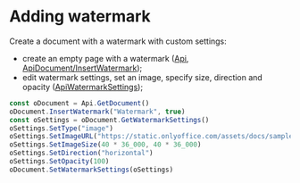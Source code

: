 # Adding watermark

Create a document with a watermark with custom settings:

- create an empty page with a watermark ([Api](../../docs/office-api/usage-a../../docs/office-api/usage-api/text-document-api/Api/Api.md), [ApiDocument/InsertWatermark](../../docs/office-api/usage-api/text-document-api/ApiDocument/Methods/InsertWatermark.md));
- edit watermark settings, set an image, specify size, direction and opacity ([ApiWatermarkSettings](../../docs/office-api/usage-api/text-document-api/ApiWatermarkSettings/ApiWatermarkSettings.md));

```ts document-builder={"documentType": "word", "editorConfig": {"customization": {"zoom": 60}}}
const oDocument = Api.GetDocument()
oDocument.InsertWatermark("Watermark", true)
const oSettings = oDocument.GetWatermarkSettings()
oSettings.SetType("image")
oSettings.SetImageURL("https://static.onlyoffice.com/assets/docs/samples/img/onlyoffice_logo.png")
oSettings.SetImageSize(40 * 36_000, 40 * 36_000)
oSettings.SetDirection("horizontal")
oSettings.SetOpacity(100)
oDocument.SetWatermarkSettings(oSettings)
```
